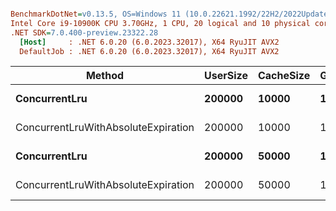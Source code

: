 ``` ini

BenchmarkDotNet=v0.13.5, OS=Windows 11 (10.0.22621.1992/22H2/2022Update/SunValley2)
Intel Core i9-10900K CPU 3.70GHz, 1 CPU, 20 logical and 10 physical cores
.NET SDK=7.0.400-preview.23322.28
  [Host]     : .NET 6.0.20 (6.0.2023.32017), X64 RyuJIT AVX2
  DefaultJob : .NET 6.0.20 (6.0.2023.32017), X64 RyuJIT AVX2


```
|                              Method | UserSize | CacheSize | GetOrAddOperations | ThreadCount | EnableStatistics |     Mean |    Error |   StdDev |       Gen0 |      Gen1 | Allocated |
|------------------------------------ |--------- |---------- |------------------- |------------ |----------------- |---------:|---------:|---------:|-----------:|----------:|----------:|
|                       **ConcurrentLru** |   **200000** |     **10000** |            **1000000** |          **10** |            **False** | **653.0 ms** | **13.06 ms** | **31.79 ms** | **23000.0000** | **3000.0000** | **256.37 MB** |
| ConcurrentLruWithAbsoluteExpiration |   200000 |     10000 |            1000000 |          10 |            False | 646.8 ms |  9.90 ms |  8.27 ms | 24000.0000 | 4000.0000 | 265.51 MB |
|                       **ConcurrentLru** |   **200000** |     **50000** |            **1000000** |          **10** |            **False** | **689.0 ms** |  **5.52 ms** |  **4.89 ms** | **14000.0000** | **4000.0000** |  **171.4 MB** |
| ConcurrentLruWithAbsoluteExpiration |   200000 |     50000 |            1000000 |          10 |            False | 761.7 ms |  9.65 ms |  9.48 ms | 17000.0000 | 4000.0000 |  205.8 MB |

